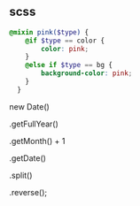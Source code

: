 ## __scss__
```scss
@mixin pink($type) {
	@if $type == color {
		color: pink;
	}
	@else if $type == bg {
		background-color: pink;
	}
  }
```
new Date()

.getFullYear()

.getMonth() + 1

.getDate()

.split()

.reverse();